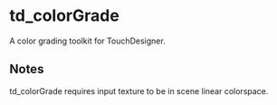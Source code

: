 # td_colorGrade
A color grading toolkit for TouchDesigner.

## Notes
td_colorGrade requires input texture to be in scene linear colorspace.
